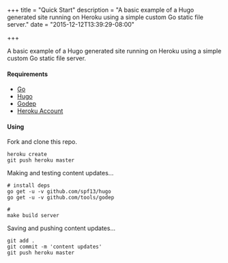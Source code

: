 +++
title       = "Quick Start"
description = "A basic example of a Hugo generated site running on Heroku using a simple custom Go static file server."
date        = "2015-12-12T13:39:29-08:00"

+++

A basic example of a Hugo generated site running on Heroku using a simple custom Go static file server.

<!--more-->

#### Requirements

- [Go]
- [Hugo]
- [Godep]
- [Heroku Account]

#### Using

Fork and clone this repo.

```
heroku create
git push heroku master
```

Making and testing content updates...

```
# install deps
go get -u -v github.com/spf13/hugo
go get -u -v github.com/tools/godep

#
make build server
```

Saving and pushing content updates...

```
git add .
git commit -m 'content updates'
git push heroku master
```


[Go]: https://golang.org/
[Hugo]: https://gohugo.io/
[Godep]: https://github.com/tools/godep
[Heroku Account]: https://www.heroku.com/
